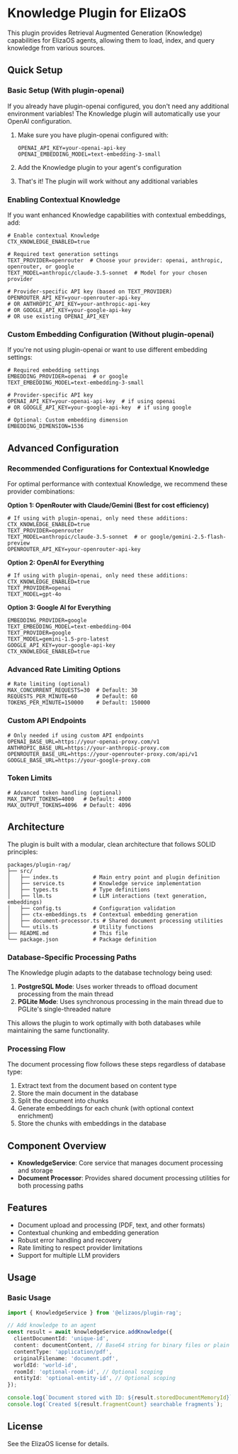 # Knowledge Plugin for ElizaOS

This plugin provides Retrieval Augmented Generation (Knowledge) capabilities for ElizaOS agents, allowing them to load, index, and query knowledge from various sources.

## Quick Setup

### Basic Setup (With plugin-openai)

If you already have plugin-openai configured, you don't need any additional environment variables! The Knowledge plugin will automatically use your OpenAI configuration.

1. Make sure you have plugin-openai configured with:

   ```env
   OPENAI_API_KEY=your-openai-api-key
   OPENAI_EMBEDDING_MODEL=text-embedding-3-small
   ```

2. Add the Knowledge plugin to your agent's configuration
3. That's it! The plugin will work without any additional variables

### Enabling Contextual Knowledge

If you want enhanced Knowledge capabilities with contextual embeddings, add:

```env
# Enable contextual Knowledge
CTX_KNOWLEDGE_ENABLED=true

# Required text generation settings
TEXT_PROVIDER=openrouter  # Choose your provider: openai, anthropic, openrouter, or google
TEXT_MODEL=anthropic/claude-3.5-sonnet  # Model for your chosen provider

# Provider-specific API key (based on TEXT_PROVIDER)
OPENROUTER_API_KEY=your-openrouter-api-key
# OR ANTHROPIC_API_KEY=your-anthropic-api-key
# OR GOOGLE_API_KEY=your-google-api-key
# OR use existing OPENAI_API_KEY
```

### Custom Embedding Configuration (Without plugin-openai)

If you're not using plugin-openai or want to use different embedding settings:

```env
# Required embedding settings
EMBEDDING_PROVIDER=openai  # or google
TEXT_EMBEDDING_MODEL=text-embedding-3-small

# Provider-specific API key
OPENAI_API_KEY=your-openai-api-key  # if using openai
# OR GOOGLE_API_KEY=your-google-api-key  # if using google

# Optional: Custom embedding dimension
EMBEDDING_DIMENSION=1536
```

## Advanced Configuration

### Recommended Configurations for Contextual Knowledge

For optimal performance with contextual Knowledge, we recommend these provider combinations:

**Option 1: OpenRouter with Claude/Gemini (Best for cost efficiency)**

```env
# If using with plugin-openai, only need these additions:
CTX_KNOWLEDGE_ENABLED=true
TEXT_PROVIDER=openrouter
TEXT_MODEL=anthropic/claude-3.5-sonnet  # or google/gemini-2.5-flash-preview
OPENROUTER_API_KEY=your-openrouter-api-key
```

**Option 2: OpenAI for Everything**

```env
# If using with plugin-openai, only need these additions:
CTX_KNOWLEDGE_ENABLED=true
TEXT_PROVIDER=openai
TEXT_MODEL=gpt-4o
```

**Option 3: Google AI for Everything**

```env
EMBEDDING_PROVIDER=google
TEXT_EMBEDDING_MODEL=text-embedding-004
TEXT_PROVIDER=google
TEXT_MODEL=gemini-1.5-pro-latest
GOOGLE_API_KEY=your-google-api-key
CTX_KNOWLEDGE_ENABLED=true
```

### Advanced Rate Limiting Options

```env
# Rate limiting (optional)
MAX_CONCURRENT_REQUESTS=30  # Default: 30
REQUESTS_PER_MINUTE=60      # Default: 60
TOKENS_PER_MINUTE=150000    # Default: 150000
```

### Custom API Endpoints

```env
# Only needed if using custom API endpoints
OPENAI_BASE_URL=https://your-openai-proxy.com/v1
ANTHROPIC_BASE_URL=https://your-anthropic-proxy.com
OPENROUTER_BASE_URL=https://your-openrouter-proxy.com/api/v1
GOOGLE_BASE_URL=https://your-google-proxy.com
```

### Token Limits

```env
# Advanced token handling (optional)
MAX_INPUT_TOKENS=4000   # Default: 4000
MAX_OUTPUT_TOKENS=4096  # Default: 4096
```

## Architecture

The plugin is built with a modular, clean architecture that follows SOLID principles:

```
packages/plugin-rag/
├── src/
│   ├── index.ts           # Main entry point and plugin definition
│   ├── service.ts         # Knowledge service implementation
│   ├── types.ts           # Type definitions
│   ├── llm.ts             # LLM interactions (text generation, embeddings)
│   ├── config.ts          # Configuration validation
│   ├── ctx-embeddings.ts  # Contextual embedding generation
│   ├── document-processor.ts # Shared document processing utilities
│   └── utils.ts           # Utility functions
├── README.md              # This file
└── package.json           # Package definition
```

### Database-Specific Processing Paths

The Knowledge plugin adapts to the database technology being used:

1. **PostgreSQL Mode**: Uses worker threads to offload document processing from the main thread
2. **PGLite Mode**: Uses synchronous processing in the main thread due to PGLite's single-threaded nature

This allows the plugin to work optimally with both databases while maintaining the same functionality.

### Processing Flow

The document processing flow follows these steps regardless of database type:

1. Extract text from the document based on content type
2. Store the main document in the database
3. Split the document into chunks
4. Generate embeddings for each chunk (with optional context enrichment)
5. Store the chunks with embeddings in the database

## Component Overview

- **KnowledgeService**: Core service that manages document processing and storage
- **Document Processor**: Provides shared document processing utilities for both processing paths

## Features

- Document upload and processing (PDF, text, and other formats)
- Contextual chunking and embedding generation
- Robust error handling and recovery
- Rate limiting to respect provider limitations
- Support for multiple LLM providers

## Usage

### Basic Usage

```typescript
import { KnowledgeService } from '@elizaos/plugin-rag';

// Add knowledge to an agent
const result = await knowledgeService.addKnowledge({
  clientDocumentId: 'unique-id',
  content: documentContent, // Base64 string for binary files or plain text for text files
  contentType: 'application/pdf',
  originalFilename: 'document.pdf',
  worldId: 'world-id',
  roomId: 'optional-room-id', // Optional scoping
  entityId: 'optional-entity-id', // Optional scoping
});

console.log(`Document stored with ID: ${result.storedDocumentMemoryId}`);
console.log(`Created ${result.fragmentCount} searchable fragments`);
```

## License

See the ElizaOS license for details.
